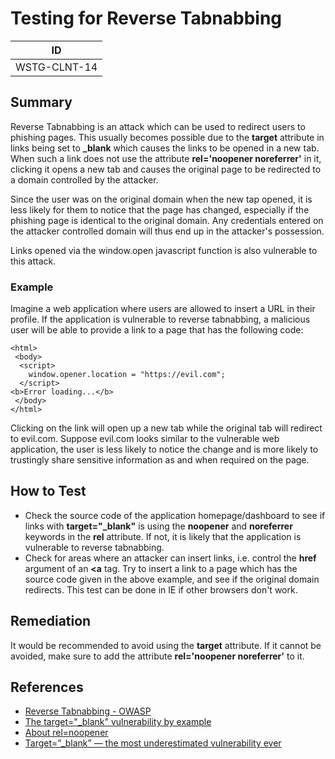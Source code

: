 # Testing for Reverse Tabnabbing

|ID          |
|------------|
|WSTG-CLNT-14|

## Summary

Reverse Tabnabbing is an attack which can be used to redirect users to phishing pages. This usually becomes possible due to the **target** attribute in links being set to **_blank** which causes the links to be opened in a new tab. When such a link does not use the attribute **rel='noopener noreferrer'** in it, clicking it opens a new tab and causes the original page to be redirected to a domain controlled by the attacker.

Since the user was on the original domain when the new tap opened, it is less likely for them to notice that the page has changed, especially if the phishing page is identical to the original domain. Any credentials entered on the attacker controlled domain will thus end up in the attacker's possession.

Links opened via the window.open javascript function is also vulnerable to this attack.

### Example

Imagine a web application where users are allowed to insert a URL in their profile. If the application is vulnerable to reverse tabnabbing, a malicious user will be able to provide a link to a page that has the following code:

```
<html>
 <body>
  <script>
    window.opener.location = "https://evil.com";
  </script>
<b>Error loading...</b>
 </body>
</html>
```

Clicking on the link will open up a new tab while the original tab will redirect to evil.com. Suppose evil.com looks similar to the vulnerable web application, the user is less likely to notice the change and is more likely to trustingly share sensitive information as and when required on the page.

## How to Test

+ Check the source code of the application homepage/dashboard to see if links with **target="_blank"** is using the **noopener** and **noreferrer** keywords in the **rel** attribute. If not, it is likely that the application is vulnerable to reverse tabnabbing.
+ Check for areas where an attacker can insert links, i.e. control the **href** argument of an **<a** tag. Try to insert a link to a page which has the source code given in the above example, and see if the original domain redirects. This test can be done in IE if other browsers don't work.

## Remediation

It would be recommended to avoid using the **target** attribute. If it cannot be avoided, make sure to add the attribute **rel='noopener noreferrer'** to it.

## References

+ [Reverse Tabnabbing - OWASP](https://owasp.org/www-community/attacks/Reverse_Tabnabbing)
+ [The target="_blank" vulnerability by example](https://dev.to/ben/the-targetblank-vulnerability-by-example)
+ [About rel=noopener](https://mathiasbynens.github.io/rel-noopener/)
+ [Target=”_blank” — the most underestimated vulnerability ever](https://medium.com/@jitbit/target-blank-the-most-underestimated-vulnerability-ever-96e328301f4c)
